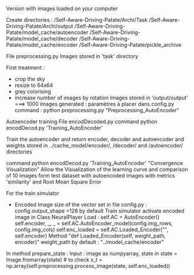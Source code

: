 Version with images loaded on your computer

Create directories :
/Self-Aware-Driving-Patate/Archi/Task
/Self-Aware-Driving-Patate/Archi/output
/Self-Aware-Driving-Patate/model_cache/autoencoder
/Self-Aware-Driving-Patate/model_cache/decoder
/Self-Aware-Driving-Patate/model_cache/encoder
/Self-Aware-Driving-Patate/pickle_archive

File preprocessing.py
Images stored in 'task' directory

First treatment :
- crop the sky
- resize to 64x64
- grey colorising
- increase number of images by rotation
Images stored in 'output/output' ===> 1000 images generated : paramètres à placer dans config.py
command : python preprocessing.py "Preprocessing_AutoEncoder"

Autoencoder training
File encodDecoded.py
command python encodDecod.py 'Training_AutoEncoder'

Train the autoencoder and return encoder, decoder and autoencoder and weights stored in ../cache_model/encoder/, /decoder/ and /autoencoder/ directories

command python encodDecod.py 'Training_AutoEncoder' "Convergence Visualization"
Allow the Visualization of the learning curve and comparison of 10 images form test dataset with autoencoded images
with metrics 'similarity' and Root Mean Square Error 


For the train simulator 
* Encoded Image
size of the vector set in file config.py : config.output_shape =128 by default
Train simulator activate encoded image in Class NeuralPlayer
Load : 
		self.AC = AutoEncoder()
		self.encoder, _, _ = self.AC.AutoEncoder_model(config.img_rows, config.img_cols)
		self.enc_loaded = self.AC.Loaded_Encoder("", self.encoder)
Method "def Loaded_Encoder(self, weight_path, encoder)"
weight_path by default : "../model_cache/encoder"

In method prepare_state :
Input : image as numpyarray, state in 
		state = Image.fromarray(state) # to check
		x_t = np.array(self.preprocessing.process_image(state, self.enc_loaded))



